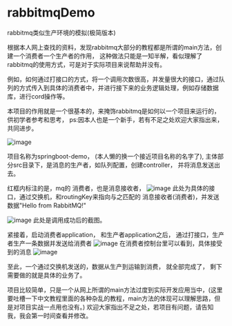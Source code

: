 # rabbitmqDemo
rabbitmq类似生产环境的模拟(极简版本)

根据本人网上查找的资料，发现rabbitmq大部分的教程都是所谓的main方法，创建一个消费者一个生产者的作用， 这种做法只能是一知半解，看似理解了rabbitmq的使用方式，可是对于实际项目来说帮助并没有。

例如，如何通过打接口的方式，将一个调用次数很高，并发量很大的接口，通过队列的方式传入到具体的消费者中，并进行接下来的业务逻辑处理，例如存储数据库，进行cord操作等。

本项目的作用就是一个很基本的，来掩饰rabbitmq是如何以一个项目来运行的，供初学者参考和思考，
ps:因本人也是一个新手，若有不足之处欢迎大家指出来，共同进步。

![image](https://github.com/legendzoe/rabbitmqDemo/assets/66513166/82f9eb6c-50da-457e-96f3-93f3da20a600)

项目名称为springboot-demo， (本人懒的换一个接近项目名称的名字了), 主体部分src目录下，是消息的生产者，如队列配置，创建controller， 并将消息发送出去。

红框内标注的是，mq的 消费者，也是消息接收者，
![image](https://github.com/legendzoe/rabbitmqDemo/assets/66513166/a71f0556-cfe2-4d62-8691-038fb9c03b94)
此处为具体的接口，通过交换机，和routingKey来指向与之匹配的 消息接收者(消费者)，并发送数据"Hello from RabbitMQ!"

![image](https://github.com/legendzoe/rabbitmqDemo/assets/66513166/2657b0f9-78a0-40d2-8a51-65cfca990724)
此处是调用成功后的截图。

紧接着，启动消费者application， 和生产者application之后，
通过打接口，生产者生产一条数据并发送给消费者
![image](https://github.com/legendzoe/rabbitmqDemo/assets/66513166/5a90e6a9-3d5b-4c7a-af55-b843ae21a6de)
在消费者控制台里可以看到，具体接受到的消息
![image](https://github.com/legendzoe/rabbitmqDemo/assets/66513166/bf0fe325-bdfe-4910-ba3e-c48678d960ec)

至此，一个通过交换机发送的，数据从生产到运输到消费， 就全部完成了， 
剩下需要做的就是具体的业务了。

项目比较简单，只是一个从网上所谓的main方法过度到实际开发应用当中，(这里要吐槽一下中文教程里面的各种杂乱的教程，main方法的体现可以理解思路，但是对项目实战一点用也没有。)
欢迎大家指出不足之处，若项目有问题，请告知我，我会第一时间查看并修改。
